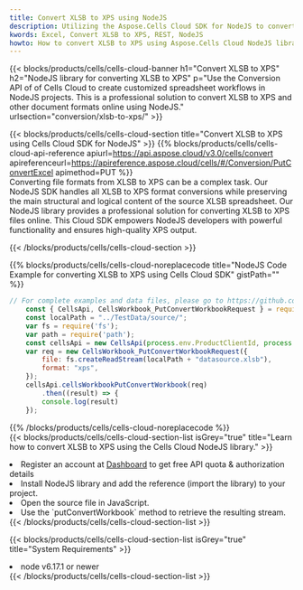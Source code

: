 ```yaml
---
title: Convert XLSB to XPS using NodeJS 
description: Utilizing the Aspose.Cells Cloud SDK for NodeJS to convert a XLSB format file to a XPS format file. 
kwords: Excel, Convert XLSB to XPS, REST, NodeJS
howto: How to convert XLSB to XPS using Aspose.Cells Cloud NodeJS library.
---
```



{{< blocks/products/cells/cells-cloud-banner h1="Convert XLSB to XPS" h2="NodeJS library for converting XLSB to XPS" p="Use the Conversion API of of Cells Cloud to create customized spreadsheet workflows in NodeJS projects. This is a professional solution to convert XLSB to XPS and other document formats online using NodeJS." urlsection="conversion/xlsb-to-xps/" >}}

{{< blocks/products/cells/cells-cloud-section  title="Convert XLSB to XPS using Cells Cloud SDK for NodeJS" >}}
{{% blocks/products/cells/cells-cloud-api-reference  apiurl=https://api.aspose.cloud/v3.0/cells/convert  apireferenceurl=https://apireference.aspose.cloud/cells/#/Conversion/PutConvertExcel  apimethod=PUT %}}
<br/>
Converting file formats from XLSB to XPS can be a complex task. Our NodeJS SDK handles all XLSB to XPS format conversions while preserving the main structural and logical content of the source XLSB spreadsheet. Our NodeJS library provides a professional solution for converting XLSB to XPS files online. This Cloud SDK empowers NodeJS developers with powerful functionality and ensures high-quality XPS output.

{{< /blocks/products/cells/cells-cloud-section >}}

{{% blocks/products/cells/cells-cloud-noreplacecode title="NodeJS Code Example for converting XLSB to XPS using Cells Cloud SDK" gistPath="" %}}
 
```js
// For complete examples and data files, please go to https://github.com/aspose-cells-cloud/aspose-cells-cloud-node/
    const { CellsApi, CellsWorkbook_PutConvertWorkbookRequest } = require("asposecellscloud");
    const localPath = "../TestData/source/";
    var fs = require('fs');
    var path = require('path');
    const cellsApi = new CellsApi(process.env.ProductClientId, process.env.ProductClientSecret);
    var req = new CellsWorkbook_PutConvertWorkbookRequest({
        file: fs.createReadStream(localPath + "datasource.xlsb"),
        format: "xps",
    });
    cellsApi.cellsWorkbookPutConvertWorkbook(req)
        .then((result) => {
        console.log(result)
    });
```
 
{{% /blocks/products/cells/cells-cloud-noreplacecode  %}}
<br/>
{{< blocks/products/cells/cells-cloud-section-list isGrey="true"  title="Learn how to convert XLSB to XPS using the Cells Cloud NodeJS library." >}}
<li>Register an account at <a href="https://dashboard.aspose.cloud/">Dashboard</a> to get free API quota & authorization details</li>
<li>Install NodeJS library and add the reference (import the library) to your project.</li>
<li>Open the source file in JavaScript.</li>
<li>Use the `putConvertWorkbook` method to retrieve the resulting stream.</li>
{{< /blocks/products/cells/cells-cloud-section-list >}}

{{< blocks/products/cells/cells-cloud-section-list isGrey="true"  title="System Requirements" >}}
<li>node v6.17.1 or newer</li>
{{< /blocks/products/cells/cells-cloud-section-list >}}

